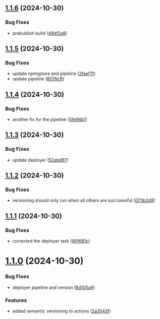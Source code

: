 ## [1.1.6](https://github.com/lacrioque/postcss-for-es/compare/v1.1.5...v1.1.6) (2024-10-30)


### Bug Fixes

* prebublish build ([49df2a8](https://github.com/lacrioque/postcss-for-es/commit/49df2a83ce0e6be97ec1568bcfeee278e0c98838))

## [1.1.5](https://github.com/lacrioque/postcss-for-es/compare/v1.1.4...v1.1.5) (2024-10-30)


### Bug Fixes

* update npmignore and pipeline ([2faef7f](https://github.com/lacrioque/postcss-for-es/commit/2faef7fc9050e0cd73594e6677a9d68bc22237b8))
* update pipeline ([8076cff](https://github.com/lacrioque/postcss-for-es/commit/8076cffe0e71d550bc6e46077879a23e8a0c63b5))

## [1.1.4](https://github.com/lacrioque/postcss-for-es/compare/v1.1.3...v1.1.4) (2024-10-30)


### Bug Fixes

* another fix for the pipeline ([5fe86b1](https://github.com/lacrioque/postcss-for-es/commit/5fe86b1f9af5c090e86885b8b591f3181e056017))

## [1.1.3](https://github.com/lacrioque/postcss-for-es/compare/v1.1.2...v1.1.3) (2024-10-30)


### Bug Fixes

* update deployer ([52abd97](https://github.com/lacrioque/postcss-for-es/commit/52abd97d2ee361688862df06826d6bba19a4fc95))

## [1.1.2](https://github.com/lacrioque/postcss-for-es/compare/v1.1.1...v1.1.2) (2024-10-30)


### Bug Fixes

* versioning should only run when all others are succsessful ([073b2d9](https://github.com/lacrioque/postcss-for-es/commit/073b2d90670e9fd6142abcf60d60a1af5079c7e5))

## [1.1.1](https://github.com/lacrioque/postcss-for-es/compare/v1.1.0...v1.1.1) (2024-10-30)


### Bug Fixes

* corrected the deployer task ([90f681c](https://github.com/lacrioque/postcss-for-es/commit/90f681ca963adbf14d26a56b839885bed21e5c77))

# [1.1.0](https://github.com/lacrioque/postcss-for-es/compare/v1.0.1...v1.1.0) (2024-10-30)


### Bug Fixes

* deployer pipeline and version ([8d105a9](https://github.com/lacrioque/postcss-for-es/commit/8d105a9e5074474c29dada3387b0dbac665cc96d))


### Features

* added semantic versioning to actions ([2a3543f](https://github.com/lacrioque/postcss-for-es/commit/2a3543f51bd8fc89753856bad65a6229b08efa8a))
